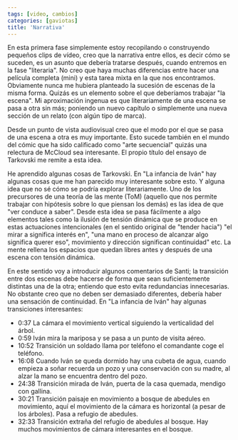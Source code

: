 ```yaml
---
tags: [video, cambios]
categories: [gaviotas]
title: 'Narrativa'
---
```


En esta primera fase simplemente estoy recopilando o construyendo pequeños clips de vídeo, creo que la narrativa entre ellos, es decir cómo se suceden, es un asunto que debería tratarse después, cuando entremos en la fase "literaria". No creo que haya muchas diferencias entre hacer una película completa (mini) y esta tarea mixta en la que nos encontramos. Obviamente nunca me hubiera planteado la sucesión de escenas de la misma forma. Quizás es un elemento sobre el que deberíamos trabajar "la escena". Mi aproximación ingenua es que literariamente de una escena se pasa a otra sin más; poniendo un nuevo capítulo o simplemente una nueva sección de un relato (con algún tipo de marca). 

Desde un punto de vista audiovisual creo que el modo por el que se pasa de una escena a otra es muy importante. Esto sucede también en el mundo del cómic que ha sido calificado como "arte secuencial" quizás una relectura de McCloud sea interesante. El propio título del ensayo de Tarkovski me remite a esta idea.

He aprendido algunas cosas de Tarkovski. En "La infancia de Iván" hay algunas cosas que me han parecido muy interesante sobre esto. Y alguna idea que no sé cómo se podría explorar literariamente. Uno de los precursores de una  teoría de las mente (ToM) (aquello que nos permite trabajar con hipótesis sobre lo que piensan los demás) es las idea de que "ver conduce a saber". Desde esta idea se pasa fácilmente a algo elementos tales como la ilusión de tensión dinámica que se produce en estas actuaciones intencionales (en el sentido original de "tender hacia") "el mirar a significa interés en", "una mano en proceso de alcanzar algo significa querer eso", movimiento y dirección significan continuidad" etc. La mente rellena los espacios que quedan libres antes y después de una escena con tensión dinámica.

En este sentido voy a introducir algunos comentarios de Santi; la transición entre dos escenas debe hacerse de forma que sean suficientemente distintas una de la otra; entiendo que esto evita redundancias innecesarias. No obstante creo que no deben ser demasiado diferentes, debería haber una sensación de continuidad. En "La infancia de Iván" hay algunas transiciones interesantes:

- 0:37 La cámara el movimiento vertical siguiendo la verticalidad del árbol. 
- 0:59 Iván mira la mariposa y se pasa a un punto de visita aéreo. 
- 10:52 Transición un soldado llama por teléfono el comandante coge el teléfono.
- 16:08 Cuando Iván se queda dormido hay una cubeta de agua, cuando empieza a soñar recuerda un pozo y una conservación con su madre, al alzar la mano se encuentra dentro del pozo.
- 24:38 Transición mirada de Iván, puerta de la casa quemada, mendigo con gallina.
- 30:21 Transición paisaje en movimiento a bosque de abedules en movimiento, aquí el movimiento de la cámara es horizontal (a pesar de los árboles). Pasa a refugio de abedules.
- 32:33 Transición extraña del refugio de abedules al bosque. Hay muchos movimientos de cámara interesantes en el bosque.




